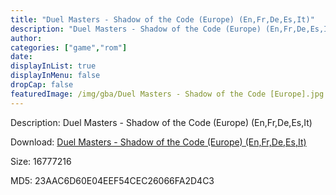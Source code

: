 ```yaml
---
title: "Duel Masters - Shadow of the Code (Europe) (En,Fr,De,Es,It)"
description: "Duel Masters - Shadow of the Code (Europe) (En,Fr,De,Es,It)"
author: 
categories: ["game","rom"]
date: 
displayInList: true
displayInMenu: false
dropCap: false
featuredImage: /img/gba/Duel Masters - Shadow of the Code [Europe].jpg
---
```


Description: Duel Masters - Shadow of the Code (Europe) (En,Fr,De,Es,It)

Download: <a style="text-decoration:underline;" href="https://mega.nz/#!TPACxSKb!pWuhBNsTO1JZN98HOZm5iAsYSbYbN2ciEdPFUPkdoxY" target = "_blank" rel = "nofollow" > Duel Masters - Shadow of the Code (Europe) (En,Fr,De,Es,It)</a>

Size: 16777216

MD5: 23AAC6D60E04EEF54CEC26066FA2D4C3

